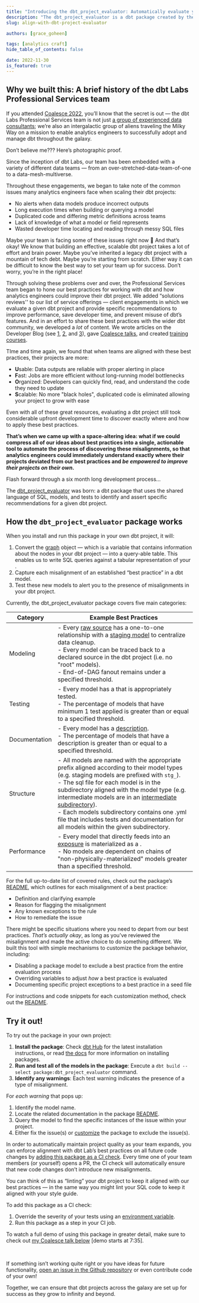 ```yaml
---
title: "Introducing the dbt_project_evaluator: Automatically evaluate your dbt project for alignment with best practices "
description: "The dbt_project_evaluator is a dbt package created by the Professional Services team at dbt Labs to help analytics engineers automatically audit their dbt projects for bad practices. Goodbye auditing nightmares, hello beautiful DAG."
slug: align-with-dbt-project-evaluator

authors: [grace_goheen]

tags: [analytics craft]
hide_table_of_contents: false

date: 2022-11-30
is_featured: true
---
```


## Why we built this: A brief history of the dbt Labs Professional Services team

If you attended [Coalesce 2022](https://www.youtube.com/watch?v=smbRwmcM1Ok), you’ll know that the secret is out — the dbt Labs Professional Services team is not just [a group of experienced data consultants](https://www.getdbt.com/dbt-labs/services/); we’re also an intergalactic group of aliens traveling the Milky Way on a mission to enable analytics engineers to successfully adopt and manage dbt throughout the galaxy.

<!--truncate-->

Don’t believe me??? Here’s photographic proof.

<Lightbox src="/img/blog/2022-11-30-dbt-project-evaluator/proserv_aliens.png" title="Rare photographic evidence of the dbt Labs Professional Services team" />

Since the inception of dbt Labs, our team has been embedded with a variety of different data teams — from an over-stretched-data-team-of-one to a data-mesh-multiverse.

Throughout these engagements, we began to take note of the common issues many analytics engineers face when scaling their dbt projects:

- No alerts when data models produce incorrect outputs
- Long execution times when building or querying a model
- Duplicated code and differing metric definitions across teams
- Lack of knowledge of what a model or field represents
- Wasted developer time locating and reading through messy SQL files

Maybe your team is facing some of these issues right now 👀 And that’s okay! We know that building an effective, scalable dbt project takes a lot of effort and brain power. Maybe you’ve inherited a legacy dbt project with a mountain of tech debt. Maybe you’re starting from scratch. Either way it can be difficult to know the best way to set your team up for success. Don’t worry, you’re in the right place!

Through solving these problems over and over, the Professional Services team began to hone our best practices for working with dbt and how analytics engineers could improve their dbt project. We added “solutions reviews'' to our list of service offerings — client engagements in which we evaluate a given dbt project and provide specific recommendations to improve performance, save developer time, and prevent misuse of dbt’s features. And in an effort to share these best practices with the wider dbt community, we developed a *lot* of content. We wrote articles on the Developer Blog (see [1](https://docs.getdbt.com/blog/on-the-importance-of-naming), [2](https://discourse.getdbt.com/t/your-essential-dbt-project-checklist/1377), and [3](https://docs.getdbt.com/best-practices/how-we-structure/1-guide-overview)), gave [Coalesce talks](https://www.getdbt.com/coalesce-2020/auditing-model-layers-and-modularity-with-your-dag/), and created [training courses](https://courses.getdbt.com/courses/refactoring-sql-for-modularity).

TIme and time again, we found that when teams are aligned with these best practices, their projects are more:

- **U**sable: Data outputs are reliable with proper alerting in place
- **F**ast: Jobs are more efficient without long-running model bottlenecks
- **O**rganized: Developers can quickly find, read, and understand the code they need to update
- **S**calable: No more "black holes", duplicated code is eliminated allowing your project to grow with ease

Even with all of these great resources, evaluating a dbt project still took considerable upfront development time to discover exactly where and how to apply these best practices.

**That’s when we came up with a space-altering idea: what if we could compress all of our ideas about best practices into a single, actionable tool to automate the process of discovering these misalignments, so that analytics engineers could immediately understand exactly where their projects deviated from our best practices and *be empowered to improve their projects on their own*.**

Flash forward through a six month long development process…

The [dbt_project_evaluator](https://github.com/dbt-labs/dbt-project-evaluator) was born: a dbt package that uses the shared language of SQL, models, and tests to identify and assert specific recommendations for a given dbt project.

## How the `dbt_project_evaluator` package works

When you install and run this package in your own dbt project, it will:

1. Convert the [graph](https://docs.getdbt.com/reference/dbt-jinja-functions/graph) object — which is a variable that contains information about the nodes in your dbt project — into a query-able table. This enables us to write SQL queries against a tabular representation of your <Term id = "dag" />.
2. Capture each misalignment of an established “best practice” in a dbt model.
3. Test these new models to alert you to the presence of misalignments in your dbt project.

Currently, the dbt_project_evaluator package covers five main categories:

| Category | Example Best Practices |
| --- | --- |
| Modeling | - Every [raw source](https://docs.getdbt.com/docs/build/sources) has a one-to-one relationship with a [staging model](https://docs.getdbt.com/best-practices/how-we-structure/1-guide-overview) to centralize data cleanup. <br />- Every model can be traced back to a declared source in the dbt project (i.e. no "root" models). <br /> - End-of-DAG fanout remains under a specified threshold. |
| Testing | - Every model has a <Term id = "primary-key" /> that is appropriately tested. <br /> - The percentage of models that have minimum 1 test applied is greater than or equal to a specified threshold. |
| Documentation | - Every model has a [description](https://docs.getdbt.com/reference/resource-properties/description). <br /> - The percentage of models that have a description is greater than or equal to a specified threshold. |
| Structure | - All models are named with the appropriate prefix aligned according to their model types (e.g. staging models are prefixed with `stg_`).<br /> - The sql file for each model is in the subdirectory aligned with the model type (e.g. intermediate models are in an [intermediate subdirectory](https://docs.getdbt.com/best-practices/how-we-structure/3-intermediate)).<br /> - Each models subdirectory contains one .yml file that includes tests and documentation for all models within the given subdirectory. |
| Performance | - Every model that directly feeds into an [exposure](https://docs.getdbt.com/docs/build/exposures) is materialized as a <Term id="table" />.<br /> - No models are dependent on chains of "non-physically-materialized" models greater than a specified threshold. |

For the full up-to-date list of covered rules, check out the package’s [README](https://github.com/dbt-labs/dbt-project-evaluator#rules-1), which outlines for each misalignment of a best practice:

- Definition and clarifying example
- Reason for flagging the misalignment
- Any known exceptions to the rule
- How to remediate the issue

There might be specific situations where you need to depart from our best practices. *That’s actually okay*, as long as you’ve reviewed the misalignment and made the active choice to do something different. We built this tool with simple mechanisms to customize the package behavior, including:

- Disabling a package model to exclude a best practice from the entire evaluation process
- Overriding variables to adjust *how* a best practice is evaluated
- Documenting specific project exceptions to a best practice in a seed file

For instructions and code snippets for each customization method, check out the [README](https://github.com/dbt-labs/dbt-project-evaluator#customization-1).

## Try it out!

To try out the package in your own project:

1. **Install the package**: Check [dbt Hub](https://hub.getdbt.com/dbt-labs/dbt_project_evaluator/latest/) for the latest installation instructions, or read [the docs](https://docs.getdbt.com/docs/build/packages) for more information on installing packages.
2. **Run and test all of the models in the package**: Execute a `dbt build --select package:dbt_project_evaluator` command.
3. **Identify any warnings**: Each test warning indicates the presence of a type of misalignment.

For *each warning* that pops up:

1. Identify the model name.
2. Locate the related documentation in the package [README](https://github.com/dbt-labs/dbt-project-evaluator#rules-1).
3. Query the model to find the specific instances of the issue within your project.
4. Either fix the issue(s) or [customize](https://github.com/dbt-labs/dbt-project-evaluator#customization-1) the package to exclude the issue(s).

In order to automatically maintain project quality as your team expands, you can enforce alignment with dbt Lab’s best practices on all future code changes by [adding this package as a CI check](https://github.com/dbt-labs/dbt-project-evaluator#running-this-package-as-a-ci-check-1). Every time one of your team members (or yourself) opens a PR, the CI check will automatically ensure that new code changes don’t introduce new misalignments.

You can think of this as “linting” your dbt project to keep it aligned with our best practices — in the same way you might lint your SQL code to keep it aligned with your style guide.

To add this package as a CI check:

1. Override the severity of your tests using an [environment variable](https://docs.getdbt.com/docs/build/environment-variables).
2. Run this package as a step in your CI job.

To watch a full demo of using this package in greater detail, make sure to check out [my Coalesce talk below](https://youtu.be/smbRwmcM1Ok) [demo starts at 7:35].

<center>
    <YoutubeVideo id="smbRwmcM1Ok" />
</center>

<br /> 

If something isn’t working quite right or you have ideas for future functionality, [open an issue in the Github repository](https://github.com/dbt-labs/dbt-project-evaluator/issues) or even contribute code of your own!

Together, we can ensure that dbt projects across the galaxy are set up for success as they grow to infinity and beyond.

<Lightbox src="/img/blog/2022-11-30-dbt-project-evaluator/grace_at_coalesce.png" title="Alien Graceline beams back to dbt Labs’ mission control center…for now" />

